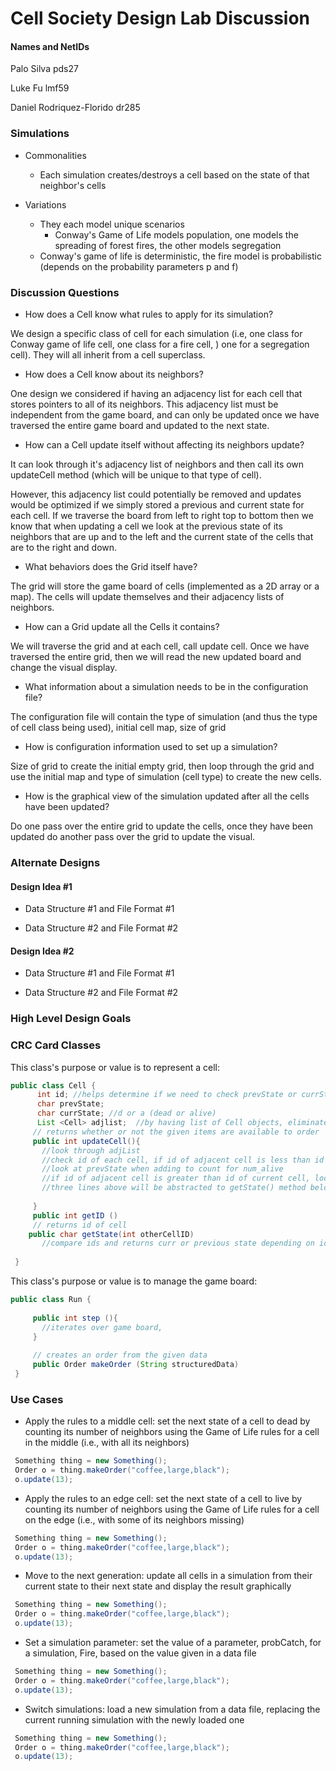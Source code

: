 # Cell Society Design Lab Discussion
#### Names and NetIDs
Palo Silva pds27

Luke Fu lmf59

Daniel Rodriquez-Florido dr285


### Simulations

* Commonalities
  * Each simulation creates/destroys a cell based on the state of that neighbor's cells

* Variations
  * They each model unique scenarios
    * Conway's Game of Life models population, one models the spreading of forest fires, 
    the other models segregation
  * Conway's game of life is deterministic, the fire model is probabilistic (depends on the probability 
  parameters p and f)



### Discussion Questions

* How does a Cell know what rules to apply for its simulation?

We design a specific class of cell for each simulation (i.e, one class for Conway game of life cell, one class for a fire cell, )
one for a segregation cell). They will all inherit from a cell superclass. 

* How does a Cell know about its neighbors?

One design we considered if having an adjacency list for each cell that stores 
pointers to all of its neighbors. This adjacency list must be independent from the game 
board, and can only be updated once we have traversed the entire game board and updated to the 
next state.

* How can a Cell update itself without affecting its neighbors update?

It can look through it's adjacency list of neighbors and then call its own updateCell method (which will be unique 
to that type of cell). 

However, this adjacency list could potentially be removed and updates would be optimized if 
we simply stored a previous and current state for each cell. If we traverse the board from left 
to right top to bottom then we know that when updating a cell we look at the previous state of 
its neighbors that are up and to the left and the current state of the cells that are to the right and 
down. 

* What behaviors does the Grid itself have?

The grid will store the game board of cells (implemented as a 2D array or a map). 
The cells will update themselves and their adjacency lists of neighbors. 

* How can a Grid update all the Cells it contains?

We will traverse the grid and at each cell, call update cell. Once we have traversed the entire 
grid, then we will read the new updated board and change the visual display. 

* What information about a simulation needs to be in the configuration file?

The configuration file will contain the type of simulation (and thus the type of cell class
being used), initial cell map, size of grid


* How is configuration information used to set up a simulation?

Size of grid to create the initial empty grid, then loop through the grid and use the initial map and type of simulation (cell type) to
create the new cells. 

* How is the graphical view of the simulation updated after all the cells have been updated?

Do one pass over the entire grid to update the cells, once they have been updated do another pass over the grid
to update the visual. 



### Alternate Designs

#### Design Idea #1

* Data Structure #1 and File Format #1

* Data Structure #2 and File Format #2


#### Design Idea #2

* Data Structure #1 and File Format #1

* Data Structure #2 and File Format #2



### High Level Design Goals



### CRC Card Classes

This class's purpose or value is to represent a cell:
```java
public class Cell {
      int id; //helps determine if we need to check prevState or currState
      char prevState;
      char currState; //d or a (dead or alive)
      List <Cell> adjlist;  //by having list of Cell objects, eliminates need to update adjacency list at end of each gameboard iteration
     // returns whether or not the given items are available to order
     public int updateCell(){
       //look through adjList 
       //check id of each cell, if id of adjacent cell is less than id of current cell
       //look at prevState when adding to count for num_alive
       //if id of adjacent cell is greater than id of current cell, look at currState
       //three lines above will be abstracted to getState() method below
       
     }
     public int getID ()
     // returns id of cell
    public char getState(int otherCellID)
       //compare ids and returns curr or previous state depending on id value
    
 }
 ```


This class's purpose or value is to manage the game board:
```java
public class Run {
     
     public int step (){
       //iterates over game board, 
     }
     
	 // creates an order from the given data
     public Order makeOrder (String structuredData)
 }
```


### Use Cases

* Apply the rules to a middle cell: set the next state of a cell to dead by counting its number of neighbors using the Game of Life rules for a cell in the middle (i.e., with all its neighbors)
```java
 Something thing = new Something();
 Order o = thing.makeOrder("coffee,large,black");
 o.update(13);
```

* Apply the rules to an edge cell: set the next state of a cell to live by counting its number of neighbors using the Game of Life rules for a cell on the edge (i.e., with some of its neighbors missing)
```java
 Something thing = new Something();
 Order o = thing.makeOrder("coffee,large,black");
 o.update(13);
```

* Move to the next generation: update all cells in a simulation from their current state to their next state and display the result graphically
```java
 Something thing = new Something();
 Order o = thing.makeOrder("coffee,large,black");
 o.update(13);
```

* Set a simulation parameter: set the value of a parameter, probCatch, for a simulation, Fire, based on the value given in a data file
```java
 Something thing = new Something();
 Order o = thing.makeOrder("coffee,large,black");
 o.update(13);
```

* Switch simulations: load a new simulation from a data file, replacing the current running simulation with the newly loaded one
```java
 Something thing = new Something();
 Order o = thing.makeOrder("coffee,large,black");
 o.update(13);
```
